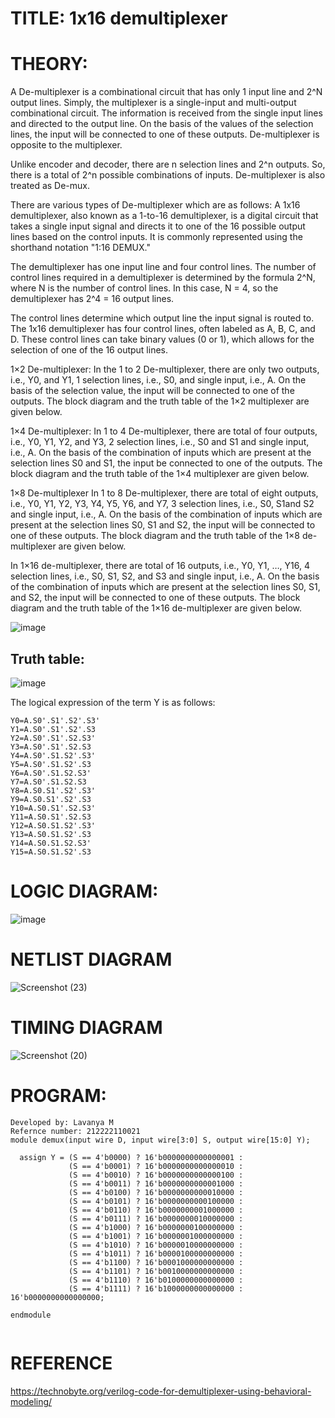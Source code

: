 # TITLE: 1x16 demultiplexer

# THEORY:
A De-multiplexer is a combinational circuit that has only 1 input line and 2^N output lines. Simply, the multiplexer is a single-input and multi-output combinational circuit. The information is received from the single input lines and directed to the output line. On the basis of the values of the selection lines, the input will be connected to one of these outputs. De-multiplexer is opposite to the multiplexer.

Unlike encoder and decoder, there are n selection lines and 2^n outputs. So, there is a total of 2^n possible combinations of inputs. De-multiplexer is also treated as De-mux.

There are various types of De-multiplexer which are as follows:
A 1x16 demultiplexer, also known as a 1-to-16 demultiplexer, is a digital circuit that takes a single input signal and directs it to one of the 16 possible output lines based on the control inputs. It is commonly represented using the shorthand notation "1:16 DEMUX."

The demultiplexer has one input line and four control lines. The number of control lines required in a demultiplexer is determined by the formula 2^N, where N is the number of control lines. In this case, N = 4, so the demultiplexer has 2^4 = 16 output lines.

The control lines determine which output line the input signal is routed to. The 1x16 demultiplexer has four control lines, often labeled as A, B, C, and D. These control lines can take binary values (0 or 1), which allows for the selection of one of the 16 output lines.

1×2 De-multiplexer:
In the 1 to 2 De-multiplexer, there are only two outputs, i.e., Y0, and Y1, 1 selection lines, i.e., S0, and single input, i.e., A. On the basis of the selection value, the input will be connected to one of the outputs. The block diagram and the truth table of the 1×2 multiplexer are given below.

1×4 De-multiplexer:
In 1 to 4 De-multiplexer, there are total of four outputs, i.e., Y0, Y1, Y2, and Y3, 2 selection lines, i.e., S0 and S1 and single input, i.e., A. On the basis of the combination of inputs which are present at the selection lines S0 and S1, the input be connected to one of the outputs. The block diagram and the truth table of the 1×4 multiplexer are given below.

1×8 De-multiplexer
In 1 to 8 De-multiplexer, there are total of eight outputs, i.e., Y0, Y1, Y2, Y3, Y4, Y5, Y6, and Y7, 3 selection lines, i.e., S0, S1and S2 and single input, i.e., A. On the basis of the combination of inputs which are present at the selection lines S0, S1 and S2, the input will be connected to one of these outputs. The block diagram and the truth table of the 1×8 de-multiplexer are given below.

In 1×16 de-multiplexer, there are total of 16 outputs, i.e., Y0, Y1, …, Y16, 4 selection lines, i.e., S0, S1, S2, and S3 and single input, i.e., A. On the basis of the combination of inputs which are present at the selection lines S0, S1, and S2, the input will be connected to one of these outputs. The block diagram and the truth table of the 1×16 de-multiplexer are given below.

![image](https://github.com/LavanyaMuraleedharan/Simulation-project--Digital-Electronics/assets/120103862/0850fc4f-0f7a-4122-8aee-5f702c5f9f2c)

## Truth table:
![image](https://github.com/LavanyaMuraleedharan/Simulation-project--Digital-Electronics/assets/120103862/866b540b-b0b6-4af0-895e-38d926b745be)

The logical expression of the term Y is as follows:
```
Y0=A.S0'.S1'.S2'.S3'
Y1=A.S0'.S1'.S2'.S3
Y2=A.S0'.S1'.S2.S3'
Y3=A.S0'.S1'.S2.S3
Y4=A.S0'.S1.S2'.S3'
Y5=A.S0'.S1.S2'.S3
Y6=A.S0'.S1.S2.S3'
Y7=A.S0'.S1.S2.S3
Y8=A.S0.S1'.S2'.S3'
Y9=A.S0.S1'.S2'.S3
Y10=A.S0.S1'.S2.S3'
Y11=A.S0.S1'.S2.S3
Y12=A.S0.S1.S2'.S3'
Y13=A.S0.S1.S2'.S3
Y14=A.S0.S1.S2.S3'
Y15=A.S0.S1.S2'.S3
```

# LOGIC DIAGRAM:
![image](https://github.com/LavanyaMuraleedharan/Simulation-project--Digital-Electronics/assets/120103862/df9a4bdb-8430-40ff-86f6-2dd05305de12)

# NETLIST DIAGRAM
![Screenshot (23)](https://github.com/LavanyaMuraleedharan/Simulation-project--Digital-Electronics/assets/120103862/e7492a24-0546-403e-8417-3ab945ec8417)

# TIMING DIAGRAM
![Screenshot (20)](https://github.com/LavanyaMuraleedharan/Simulation-project--Digital-Electronics/assets/120103862/30df6faf-985c-4b80-b77b-656165bc6ec6)



# PROGRAM:
```
Developed by: Lavanya M
Refernce number: 212222110021
module demux(input wire D, input wire[3:0] S, output wire[15:0] Y);

  assign Y = (S == 4'b0000) ? 16'b0000000000000001 :
             (S == 4'b0001) ? 16'b0000000000000010 :
             (S == 4'b0010) ? 16'b0000000000000100 :
             (S == 4'b0011) ? 16'b0000000000001000 :
             (S == 4'b0100) ? 16'b0000000000010000 :
             (S == 4'b0101) ? 16'b0000000000100000 :
             (S == 4'b0110) ? 16'b0000000001000000 :
             (S == 4'b0111) ? 16'b0000000010000000 :
             (S == 4'b1000) ? 16'b0000000100000000 :
             (S == 4'b1001) ? 16'b0000001000000000 :
             (S == 4'b1010) ? 16'b0000010000000000 :
             (S == 4'b1011) ? 16'b0000100000000000 :
             (S == 4'b1100) ? 16'b0001000000000000 :
             (S == 4'b1101) ? 16'b0010000000000000 :
             (S == 4'b1110) ? 16'b0100000000000000 :
             (S == 4'b1111) ? 16'b1000000000000000 : 16'b0000000000000000;

endmodule
 
```
# REFERENCE
https://technobyte.org/verilog-code-for-demultiplexer-using-behavioral-modeling/
